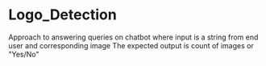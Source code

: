 # Logo_Detection
Approach to answering queries on chatbot where input is a string from end user and corresponding image
The expected output is count of images or "Yes/No"
